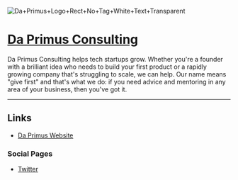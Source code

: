 ![Da+Primus+Logo+Rect+No+Tag+White+Text+Transparent](https://user-images.githubusercontent.com/676428/154121636-e700cc3c-bb26-4a20-91c9-72c5642cc1cc.png)


# [Da Primus Consulting](https://www.daprimus.com/)

Da Primus Consulting helps tech startups grow. Whether you're a founder with a brilliant idea who needs to build your first product or a rapidly growing company that's struggling to scale, we can help. Our name means "give first" and that's what we do: if you need advice and mentoring in any area of your business, then you've got it.


---


## Links

* [Da Primus Website](https://www.daprimus.com/)

### Social Pages

* [Twitter](https://twitter.com/DaPrimus)
